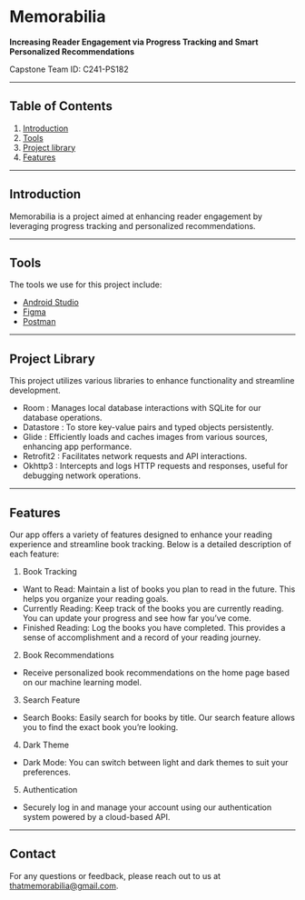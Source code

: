 # Memorabilia
**Increasing Reader Engagement via Progress Tracking and Smart Personalized Recommendations**

Capstone Team ID: C241-PS182

---

## Table of Contents
1. [Introduction](#introduction)
2. [Tools](#tools)
3. [Project library](#project-library)
4. [Features](#features)

---

## Introduction
Memorabilia is a project aimed at enhancing reader engagement by leveraging progress tracking and personalized recommendations. 

---

## Tools
The tools we use for this project include:

- [Android Studio](https://developer.android.com/studio)
- [Figma](https://www.figma.com)
- [Postman](https://www.postman.com)

---

## Project Library
This project utilizes various libraries to enhance functionality and streamline development.

- Room : Manages local database interactions with SQLite for our database operations.
- Datastore : To store key-value pairs and typed objects persistently.
- Glide : Efficiently loads and caches images from various sources, enhancing app performance.
- Retrofit2 : Facilitates network requests and API interactions.
- Okhttp3 : Intercepts and logs HTTP requests and responses, useful for debugging network operations.

---

## Features
Our app offers a variety of features designed to enhance your reading experience and streamline book tracking. Below is a detailed description of each feature:

1. Book Tracking
- Want to Read: Maintain a list of books you plan to read in the future. This helps you organize your reading goals.
- Currently Reading: Keep track of the books you are currently reading. You can update your progress and see how far you’ve come.
- Finished Reading: Log the books you have completed. This provides a sense of accomplishment and a record of your reading 
journey.

2. Book Recommendations
- Receive personalized book recommendations on the home page based on our machine learning model.

3. Search Feature
- Search Books: Easily search for books by title. Our search feature allows you to find the exact book you’re looking.

4. Dark Theme
- Dark Mode: You can switch between light and dark themes to suit your preferences.

5. Authentication
- Securely log in and manage your account using our authentication system powered by a cloud-based API. 

---

## Contact
For any questions or feedback, please reach out to us at [thatmemorabilia@gmail.com](mailto:thatmemorabilia@gmail.com).
